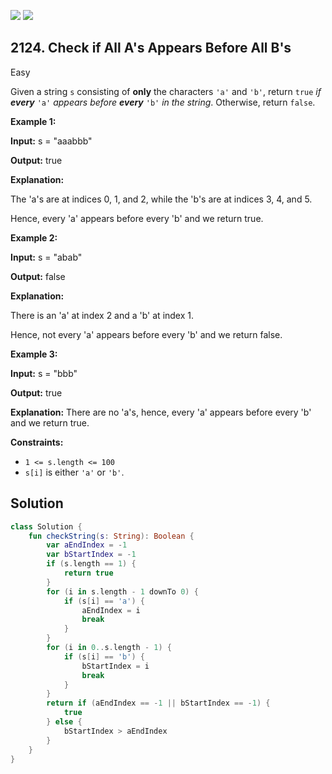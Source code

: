 [![](https://img.shields.io/github/stars/javadev/LeetCode-in-Kotlin?label=Stars&style=flat-square)](https://github.com/javadev/LeetCode-in-Kotlin)
[![](https://img.shields.io/github/forks/javadev/LeetCode-in-Kotlin?label=Fork%20me%20on%20GitHub%20&style=flat-square)](https://github.com/javadev/LeetCode-in-Kotlin/fork)

## 2124\. Check if All A's Appears Before All B's

Easy

Given a string `s` consisting of **only** the characters `'a'` and `'b'`, return `true` _if **every**_ `'a'` _appears before **every**_ `'b'` _in the string_. Otherwise, return `false`.

**Example 1:**

**Input:** s = "aaabbb"

**Output:** true

**Explanation:** 

The 'a's are at indices 0, 1, and 2, while the 'b's are at indices 3, 4, and 5. 

Hence, every 'a' appears before every 'b' and we return true.

**Example 2:**

**Input:** s = "abab"

**Output:** false

**Explanation:** 

There is an 'a' at index 2 and a 'b' at index 1. 

Hence, not every 'a' appears before every 'b' and we return false.

**Example 3:**

**Input:** s = "bbb"

**Output:** true

**Explanation:** There are no 'a's, hence, every 'a' appears before every 'b' and we return true.

**Constraints:**

*   `1 <= s.length <= 100`
*   `s[i]` is either `'a'` or `'b'`.

## Solution

```kotlin
class Solution {
    fun checkString(s: String): Boolean {
        var aEndIndex = -1
        var bStartIndex = -1
        if (s.length == 1) {
            return true
        }
        for (i in s.length - 1 downTo 0) {
            if (s[i] == 'a') {
                aEndIndex = i
                break
            }
        }
        for (i in 0..s.length - 1) {
            if (s[i] == 'b') {
                bStartIndex = i
                break
            }
        }
        return if (aEndIndex == -1 || bStartIndex == -1) {
            true
        } else {
            bStartIndex > aEndIndex
        }
    }
}
```